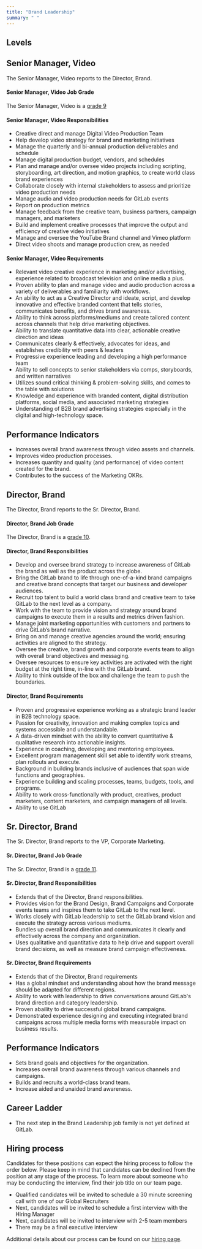 ```yaml
---
title: "Brand Leadership"
summary: " "
---
```


## Levels

## Senior Manager, Video

The Senior Manager, Video reports to the Director, Brand.

#### Senior Manager, Video Job Grade

The Senior Manager, Video is a [grade 9](https://about.gitlab.com/handbook/total-rewards/compensation/compensation-calculator/#gitlab-job-grades)

#### Senior Manager, Video Responsibilities

- Creative direct and manage Digital Video Production Team
- Help develop video strategy for brand and marketing initiatives
- Manage the quarterly and bi-annual production deliverables and schedule
- Manage digital production budget, vendors, and schedules
- Plan and manage and/or oversee video projects including scripting, storyboarding, art direction, and motion graphics, to create world class brand experiences
- Collaborate closely with internal stakeholders to assess and prioritize video production needs
- Manage audio and video production needs for GitLab events
- Report on production metrics
- Manage feedback from the creative team, business partners, campaign managers, and marketers
- Build and implement creative processes that improve the output and efficiency of creative video initiatives
- Manage and oversee the YouTube Brand channel and Vimeo platform
- Direct video shoots and manage production crew, as needed

#### Senior Manager, Video Requirements

- Relevant video creative experience in marketing and/or advertising, experience related to broadcast television and online media a plus.
- Proven ability to plan and manage video and audio production across a variety of deliverables and familiarity with workflows.
- An ability to act as a Creative Director and ideate, script, and develop innovative and effective branded content that tells stories, communicates benefits, and drives brand awareness.
- Ability to think across platforms/mediums and create tailored content across channels that help drive marketing objectives.
- Ability to translate quantitative data into clear, actionable creative direction and ideas
- Communicates clearly & effectively, advocates for ideas, and establishes credibility with peers & leaders
- Progressive experience leading and developing a high performance team
- Ability to sell concepts to senior stakeholders via comps, storyboards, and written narratives
- Utilizes sound critical thinking & problem-solving skills, and comes to the table with solutions
- Knowledge and experience with branded content, digital distribution platforms, social media, and associated marketing strategies
- Understanding of B2B brand advertising strategies especially in the digital and high-technology space.

## Performance Indicators

- Increases overall brand awareness through video assets and channels.
- Improves video production processes.
- Increases quantity and quality (and performance) of video content created for the brand.
- Contributes to the success of the Marketing OKRs.


## Director, Brand

The Director, Brand reports to the Sr. Director, Brand.

#### Director, Brand Job Grade

The Director, Brand is a [grade 10](https://about.gitlab.com/handbook/total-rewards/compensation/compensation-calculator/#gitlab-job-grades).

#### Director, Brand Responsibilities

- Develop and oversee brand strategy to increase awareness of GitLab the brand as well as the product across the globe.
- Bring the GitLab brand to life through one-of-a-kind brand campaigns and creative brand concepts that target our business and developer audiences.
- Recruit top talent to build a world class brand and creative team to take GitLab to the next level as a company.
- Work with the team to provide vision and strategy around brand campaigns to execute them in a results and metrics driven fashion.
- Manage joint marketing opportunities with customers and partners to drive GitLab’s brand narrative.
- Bring on and manage creative agencies around the world; ensuring activities are aligned to the strategy.
- Oversee the creative, brand growth and corporate events team to align with overall brand objectives and messaging.
- Oversee resources to ensure key activities are activated with the right budget at the right time, in-line with the GitLab brand.
- Ability to think outside of the box and challenge the team to push the boundaries.

#### Director, Brand Requirements

- Proven and progressive experience working as a strategic brand leader in B2B technology space.
- Passion for creativity, innovation and making complex topics and systems accessible and understandable.
- A data-driven mindset with the ability to convert quantitative & qualitative research into actionable insights.
- Experience in coaching, developing and mentoring employees.
- Excellent program management skill set able to identify work streams, plan rollouts and execute.
- Background in building brands inclusive of audiences that span wide functions and geographies.
- Experience building and scaling processes, teams, budgets, tools, and programs.
- Ability to work cross-functionally with product, creatives, product marketers, content marketers, and campaign managers of all levels.
- Ability to use GitLab

## Sr. Director, Brand

The Sr. Director, Brand reports to the VP, Corporate Marketing.

#### Sr. Director, Brand Job Grade

The Sr. Director, Brand is a [grade 11](https://about.gitlab.com/handbook/total-rewards/compensation/compensation-calculator/#gitlab-job-grades).

#### Sr. Director, Brand Responsibilities

- Extends that of the Director, Brand responsibilities.
- Provides vision for the Brand Design, Brand Campaigns and Corporate events teams and inspires them to take GitLab to the next level.
- Works closely with GitLab leadership to set the GitLab brand vision and execute the strategy across various mediums.
- Bundles up overall brand direction and communicates it clearly and effectively across the company and organization.
- Uses qualitative and quantitative data to help drive and support overall brand decisions, as well as measure brand campaign effectiveness.

#### Sr. Director, Brand Requirements

- Extends that of the Director, Brand requirements
- Has a global mindset and understanding about how the brand message should be adapted for different regions.
- Ability to work with leadership to drive conversations around GitLab's brand direction and category leadership.
- Proven abaility to drive successful global brand campaigns.
- Demonstrated experience designing and executing integrated brand campaigns across multiple media forms with measurable impact on business results.



## Performance Indicators

- Sets brand goals and objectives for the organization.
- Increases overall brand awareness through various channels and campaigns.
- Builds and recruits a world-class brand team.
- Increase aided and unaided brand awareness.

## Career Ladder

- The next step in the Brand Leadership job family is not yet defined at GitLab.

## Hiring process

Candidates for these positions can expect the hiring process to follow the order below. Please keep in mind that candidates can be declined from the position at any stage of the process. To learn more about someone who may be conducting the interview, find their job title on our team page.

- Qualified candidates will be invited to schedule a 30 minute screening call with one of our Global Recruiters
- Next, candidates will be invited to schedule a first interview with the Hiring Manager
- Next, candidates will be invited to interview with 2-5 team members
- There may be a final executive interview

Additional details about our process can be found on our [hiring page](https://about.gitlab.com/handbook/hiring/).
